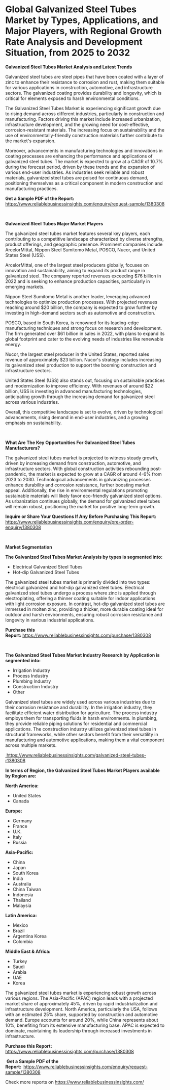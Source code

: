<p><h1>Global Galvanized Steel Tubes Market by Types, Applications, and Major Players, with Regional Growth Rate Analysis and Development Situation, from 2025 to 2032</h1></p><p><strong>Galvanized Steel Tubes Market Analysis and Latest Trends</strong></p>
<p><p>Galvanized steel tubes are steel pipes that have been coated with a layer of zinc to enhance their resistance to corrosion and rust, making them suitable for various applications in construction, automotive, and infrastructure sectors. The galvanized coating provides durability and longevity, which is critical for elements exposed to harsh environmental conditions.</p><p>The Galvanized Steel Tubes Market is experiencing significant growth due to rising demand across different industries, particularly in construction and manufacturing. Factors driving this market include increased urbanization, infrastructure development, and the growing need for cost-effective, corrosion-resistant materials. The increasing focus on sustainability and the use of environmentally-friendly construction materials further contribute to the market's expansion. </p><p>Moreover, advancements in manufacturing technologies and innovations in coating processes are enhancing the performance and applications of galvanized steel tubes. The market is expected to grow at a CAGR of 10.7% during the forecast period, driven by these trends and the expansion of various end-user industries. As industries seek reliable and robust materials, galvanized steel tubes are poised for continuous demand, positioning themselves as a critical component in modern construction and manufacturing practices.</p></p>
<p><strong>Get a Sample PDF of the Report:&nbsp;</strong> <a href="https://www.reliablebusinessinsights.com/enquiry/request-sample/1380308?utm_campaign=3109&utm_medium=2&utm_source=Github&utm_content=ia&utm_term=02042025&utm_id=galvanized-steel-tubes">https://www.reliablebusinessinsights.com/enquiry/request-sample/1380308</a></p>
<p>&nbsp;</p>
<p><strong>Galvanized Steel Tubes Major Market Players</strong></p>
<p><p>The galvanized steel tubes market features several key players, each contributing to a competitive landscape characterized by diverse strengths, product offerings, and geographic presence. Prominent companies include ArcelorMittal, Nippon Steel Sumitomo Metal, POSCO, Nucor, and United States Steel (USS). </p><p>ArcelorMittal, one of the largest steel producers globally, focuses on innovation and sustainability, aiming to expand its product range in galvanized steel. The company reported revenues exceeding $76 billion in 2022 and is seeking to enhance production capacities, particularly in emerging markets.</p><p>Nippon Steel Sumitomo Metal is another leader, leveraging advanced technologies to optimize production processes. With projected revenues reaching around $20 billion, the company is expected to grow further by investing in high-demand sectors such as automotive and construction.</p><p>POSCO, based in South Korea, is renowned for its leading-edge manufacturing techniques and strong focus on research and development. The firm generated over $61 billion in sales in 2022, with plans to expand its global footprint and cater to the evolving needs of industries like renewable energy.</p><p>Nucor, the largest steel producer in the United States, reported sales revenue of approximately $23 billion. Nucor's strategy includes increasing its galvanized steel production to support the booming construction and infrastructure sectors.</p><p>United States Steel (USS) also stands out, focusing on sustainable practices and modernization to improve efficiency. With revenues of around $22 billion, USS is investing in advanced manufacturing technologies, anticipating growth through the increasing demand for galvanized steel across various industries.</p><p>Overall, this competitive landscape is set to evolve, driven by technological advancements, rising demand in end-user industries, and a growing emphasis on sustainability.</p></p>
<p>&nbsp;</p>
<p><strong>What Are The Key Opportunities For Galvanized Steel Tubes Manufacturers?</strong></p>
<p><p>The galvanized steel tubes market is projected to witness steady growth, driven by increasing demand from construction, automotive, and infrastructure sectors. With global construction activities rebounding post-pandemic, the market is expected to grow at a CAGR of around 4-6% from 2023 to 2030. Technological advancements in galvanizing processes enhance durability and corrosion resistance, further boosting market appeal. Additionally, the rise in environmental regulations promoting sustainable materials will likely favor eco-friendly galvanized steel options. As urbanization continues globally, the demand for galvanized steel tubes will remain robust, positioning the market for positive long-term growth.</p></p>
<p><strong>Inquire or Share Your Questions If Any Before Purchasing This Report:</strong> <a href="https://www.reliablebusinessinsights.com/enquiry/pre-order-enquiry/1380308?utm_campaign=3109&utm_medium=2&utm_source=Github&utm_content=ia&utm_term=02042025&utm_id=galvanized-steel-tubes">https://www.reliablebusinessinsights.com/enquiry/pre-order-enquiry/1380308</a></p>
<p>&nbsp;</p>
<p><strong>Market Segmentation</strong></p>
<p><strong>The Galvanized Steel Tubes Market Analysis by types is segmented into:</strong></p>
<p><ul><li>Electrical Galvanized Steel Tubes</li><li>Hot-dip Galvanized Steel Tubes</li></ul></p>
<p><p>The galvanized steel tubes market is primarily divided into two types: electrical galvanized and hot-dip galvanized steel tubes. Electrical galvanized steel tubes undergo a process where zinc is applied through electroplating, offering a thinner coating suitable for indoor applications with light corrosion exposure. In contrast, hot-dip galvanized steel tubes are immersed in molten zinc, providing a thicker, more durable coating ideal for outdoor and harsh environments, ensuring robust corrosion resistance and longevity in various industrial applications.</p></p>
<p><strong>Purchase this Report:&nbsp;</strong><a href="https://www.reliablebusinessinsights.com/purchase/1380308?utm_campaign=3109&utm_medium=2&utm_source=Github&utm_content=ia&utm_term=02042025&utm_id=galvanized-steel-tubes">https://www.reliablebusinessinsights.com/purchase/1380308</a></p>
<p>&nbsp;</p>
<p><strong>The Galvanized Steel Tubes Market Industry Research by Application is segmented into:</strong></p>
<p><ul><li>Irrigation Industry</li><li>Process Industry</li><li>Plumbing Industry</li><li>Construction Industry</li><li>Other</li></ul></p>
<p><p>Galvanized steel tubes are widely used across various industries due to their corrosion resistance and durability. In the irrigation industry, they facilitate efficient water distribution for agriculture. The process industry employs them for transporting fluids in harsh environments. In plumbing, they provide reliable piping solutions for residential and commercial applications. The construction industry utilizes galvanized steel tubes in structural frameworks, while other sectors benefit from their versatility in manufacturing and automotive applications, making them a vital component across multiple markets.</p></p>
<p><a href="https://www.reliablebusinessinsights.com/galvanized-steel-tubes-r1380308?utm_campaign=3109&utm_medium=2&utm_source=Github&utm_content=ia&utm_term=02042025&utm_id=galvanized-steel-tubes">&nbsp;https://www.reliablebusinessinsights.com/galvanized-steel-tubes-r1380308</a></p>
<p><strong>In terms of Region, the Galvanized Steel Tubes Market Players available by Region are:</strong></p>
<p>
    <p> <strong> North America: </strong>
        <ul>
            <li>United States</li>
            <li>Canada</li>
        </ul>
        </p> 
    <p> <strong> Europe: </strong>
        <ul>
            <li>Germany</li>
            <li>France</li>
            <li>U.K.</li>
            <li>Italy</li>
            <li>Russia</li>
        </ul>
        </p> 
    <p> <strong> Asia-Pacific: </strong>
        <ul>
            <li>China</li>
            <li>Japan</li>
            <li>South Korea</li>
            <li>India</li>
            <li>Australia</li>
            <li>China Taiwan</li>
            <li>Indonesia</li>
            <li>Thailand</li>
            <li>Malaysia</li>
        </ul>
        </p> 
    <p> <strong> Latin America: </strong>
        <ul>
            <li>Mexico</li>
            <li>Brazil</li>
            <li>Argentina Korea</li>
            <li>Colombia</li>
        </ul>
        </p> 
    <p> <strong> Middle East & Africa: </strong>
        <ul>
            <li>Turkey</li>
            <li>Saudi</li>
            <li>Arabia</li>
            <li>UAE</li>
            <li>Korea</li>
        </ul>
    </p>
    </p>
<p><p>The galvanized steel tubes market is experiencing robust growth across various regions. The Asia-Pacific (APAC) region leads with a projected market share of approximately 45%, driven by rapid industrialization and infrastructure development. North America, particularly the USA, follows with an estimated 25% share, supported by construction and automotive demand. Europe accounts for around 20%, while China represents about 10%, benefiting from its extensive manufacturing base. APAC is expected to dominate, maintaining its leadership through increased investments in infrastructure.</p></p>
<p><strong>Purchase this Report: </strong><a href="https://www.reliablebusinessinsights.com/purchase/1380308?utm_campaign=3109&utm_medium=2&utm_source=Github&utm_content=ia&utm_term=02042025&utm_id=galvanized-steel-tubes">https://www.reliablebusinessinsights.com/purchase/1380308</a></p>
<p>&nbsp;<strong>Get a Sample PDF of the Report:&nbsp;&nbsp;</strong><a href="https://www.reliablebusinessinsights.com/enquiry/request-sample/1380308?utm_campaign=3109&utm_medium=2&utm_source=Github&utm_content=ia&utm_term=02042025&utm_id=galvanized-steel-tubes">https://www.reliablebusinessinsights.com/enquiry/request-sample/1380308</a></p>
<p><strong></strong></p>
<p>Check more reports on <a href="https://www.reliablebusinessinsights.com/?utm_campaign=3109&utm_medium=2&utm_source=Github&utm_content=ia&utm_term=02042025&utm_id=galvanized-steel-tubes">https://www.reliablebusinessinsights.com/</a></p>